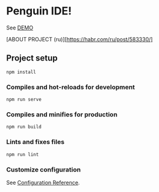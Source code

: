# Penguin IDE!

See [DEMO](https://vladreshet.github.io/penguin/)

[ABOUT PROJECT (ru)][https://habr.com/ru/post/583330/]

## Project setup
```
npm install
```

### Compiles and hot-reloads for development
```
npm run serve
```

### Compiles and minifies for production
```
npm run build
```

### Lints and fixes files
```
npm run lint
```

### Customize configuration
See [Configuration Reference](https://cli.vuejs.org/config/).
